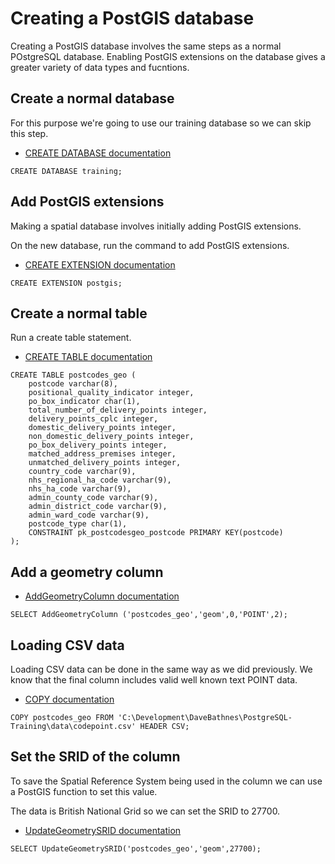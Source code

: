 Creating a PostGIS database
===========================

Creating a PostGIS database involves the same steps as a normal POstgreSQL database.  Enabling PostGIS extensions on the database gives a greater variety of data types and fucntions.


Create a normal database
------------------------

For this purpose we're going to use our training database so we can skip this step.

- [CREATE DATABASE documentation](https://www.postgresql.org/docs/current/static/sql-createdatabase.html)

```PLpgSQL
CREATE DATABASE training;
```

Add PostGIS extensions
----------------------

Making a spatial database involves initially adding PostGIS extensions.

On the new database, run the command to add PostGIS extensions.

- [CREATE EXTENSION documentation](https://www.postgresql.org/docs/current/static/sql-createextension.html)

```PLpgSQL
CREATE EXTENSION postgis;
```

Create a normal table
---------------------

Run a create table statement.

- [CREATE TABLE documentation](https://www.postgresql.org/docs/current/static/sql-createdatabase.html)

```PLpgSQL
CREATE TABLE postcodes_geo (
    postcode varchar(8),
    positional_quality_indicator integer,
    po_box_indicator char(1),
    total_number_of_delivery_points integer,
    delivery_points_cplc integer,
    domestic_delivery_points integer,
    non_domestic_delivery_points integer,
    po_box_delivery_points integer,
    matched_address_premises integer,
    unmatched_delivery_points integer,
    country_code varchar(9),
    nhs_regional_ha_code varchar(9),
    nhs_ha_code varchar(9),
    admin_county_code varchar(9),
    admin_district_code varchar(9),
    admin_ward_code varchar(9),
    postcode_type char(1),
    CONSTRAINT pk_postcodesgeo_postcode PRIMARY KEY(postcode)
);
```

Add a geometry column
---------------------

- [AddGeometryColumn documentation](https://postgis.net/docs/AddGeometryColumn.html)

```PLpgSQL
SELECT AddGeometryColumn ('postcodes_geo','geom',0,'POINT',2);
```

Loading CSV data
----------------

Loading CSV data can be done in the same way as we did previously.  We know that the final column includes valid well known text POINT data.

- [COPY documentation](https://www.postgresql.org/docs/current/static/sql-copy.html)

```PLpgSQL
COPY postcodes_geo FROM 'C:\Development\DaveBathnes\PostgreSQL-Training\data\codepoint.csv' HEADER CSV;
```

Set the SRID of the column
--------------------------

To save the Spatial Reference System being used in the column we can use a PostGIS function to set this value.

The data is British National Grid so we can set the SRID to 27700.

- [UpdateGeometrySRID documentation](https://postgis.net/docs/UpdateGeometrySRID.html)

```PLpgSQL
SELECT UpdateGeometrySRID('postcodes_geo','geom',27700);
```